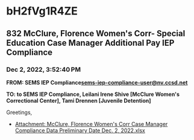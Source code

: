 # bH2fVg1R4ZE
## 832 McClure, Florence Women's Corr- Special Education Case Manager Additional Pay IEP Compliance
### Dec 2, 2022, 3:52:40 PM
**FROM: SEMS IEP Compliance<sems-iep-compliance-user@nv.ccsd.net>**

**TO: to SEMS IEP Compliance, Leilani Irene Shive [McClure Women's Correctional Center], Tami Drennen [Juvenile Detention]**


Greetings, 

 





* [Attachment: McClure, Florence Women's Corr Case Manager Compliance Data Preliminary Date Dec. 2, 2022.xlsx](bH2fVg1R4ZE-attachment-1.xlsx)
